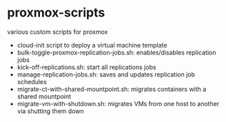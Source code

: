 # proxmox-scripts
various custom scripts for proxmox

- cloud-init script to deploy a virtual machine template
- bulk-toggle-proxmox-replication-jobs.sh: enables/disables replication jobs
- kick-off-replications.sh: start all replications jobs
- manage-replication-jobs.sh: saves and updates replication job schedules
- migrate-ct-with-shared-mountpoint.sh: migrates containers with a shared mountpoint
- migrate-vm-with-shutdown.sh: migrates VMs from one host to another via shutting them down